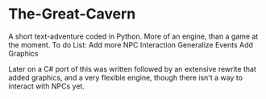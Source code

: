 # The-Great-Cavern
A short text-adventure coded in Python. More of an engine, than a game at the moment.
To do List:
Add more NPC Interaction
Generalize Events
Add Graphics

Later on a C# port of this was written followed by an extensive rewrite that added graphics, and a very flexible engine, though there isn't a way to interact with NPCs yet.
